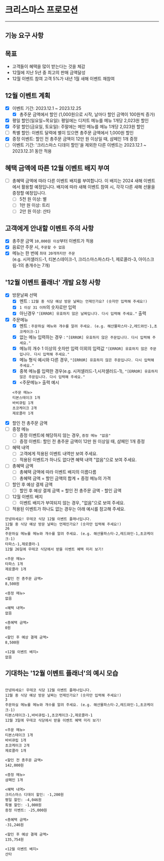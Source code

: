 # 크리스마스 프로모션

---

## 기능 요구 사항

## 목표
 - 고객들이 혜택을 많이 받는다는 것을 체감
 - 12월에 지난 5년 중 최고의 판매 금액달성
 - 12월 이벤트 참여 고객 5%가 내년 1월 새해 이벤트 재참여

## 12월 이벤트 계획
 - [x] 이벤트 기간: 2023.12.1 ~ 2023.12.25
   - [x] 총주문 금액에서 할인 (1,000원으로 시작, 날마다 할인 금액이 100원씩 증가)
 - [x] 평일 할인(일요일~목요일): 평일에는 디저트 메뉴를 메뉴 1개당 2,023원 할인
 - [x] 주말 할인(금요일, 토요일): 주말에는 메인 메뉴를 메뉴 1개당 2,023원 할인
 - [ ] 특별 할인: 이벤트 달력에 별이 있으면 총주문 금액에서 1,000원 할인
 - [x] 증정 이벤트: 할인 전 총주문 금액이 12만 원 이상일 때, 샴페인 1개 증정
 - [ ] 이벤트 기간: '크리스마스 디데이 할인'을 제외한 다른 이벤트는 2023.12.1 ~ 2023.12.31 동안 적용

## 혜택 금액에 따른 12월 이벤트 배지 부여

- [ ] 총혜택 금액에 따라 다른 이벤트 배지를 부여합니다. 이 배지는 2024 새해 이벤트에서 활용할 예정입니다.
  배지에 따라 새해 이벤트 참여 시, 각각 다른 새해 선물을 증정할 예정입니다.
  - [ ] 5천 원 이상: 별
  - [ ] 1만 원 이상: 트리
  - [ ] 2만 원 이상: 산타

## 고객에게 안내할 이벤트 주의 사항

- [x] 총주문 금액 `10,000원 이상`부터 이벤트가 적용
- [X] 음료만 주문 시, `주문할 수 없음`
- [X] 메뉴는 한 번에 `최대 20개까지만 주문`  
  (e.g. 시저샐러드-1, 티본스테이크-1, 크리스마스파스타-1, 제로콜라-3, 아이스크림-1의 총개수는 7개)

## '12월 이벤트 플래너' 개발 요청 사항

  - [x] 방문날짜 선택
    - [x] 멘트 : `12월 중 식당 예상 방문 날짜는 언제인가요? (숫자만 입력해 주세요!)`
    - [x] `1 이상 31 이하`의 숫자로만 입력
    - [x] 아닌경우 `"[ERROR] 유효하지 않은 날짜입니다. 다시 입력해 주세요."` 출력
  - [x] 주문메뉴
    - [x] 멘트 : `주문하실 메뉴와 개수를 알려 주세요. (e.g. 해산물파스타-2,레드와인-1,초코케이크-1)`
    - [x] 없는 메뉴 입력하는 경우 : `"[ERROR] 유효하지 않은 주문입니다. 다시 입력해 주세요."`
    - [x] 메뉴의 개수 1 이상의 숫자만 입력 이외의 입력값 `"[ERROR] 유효하지 않은 주문입니다. 다시 입력해 주세요."`
    - [x] 메뉴 형식 예시와 다른 경우, `"[ERROR] 유효하지 않은 주문입니다. 다시 입력해 주세요."`
    - [x] 중복 메뉴를 입력한 경우(e.g. 시저샐러드-1,시저샐러드-1), `"[ERROR] 유효하지 않은 주문입니다. 다시 입력해 주세요."`
    - [x] <주문메뉴> 출력 예시
    ```
    <주문 메뉴>
    티본스테이크 1개
    바비큐립 1개
    초코케이크 2개
    제로콜라 1개
    ```
  - [x] 할인 전 총주문 금액
  - [ ] 증정 메뉴
    - [ ] 증정 이벤트에 해당하지 않는 경우, `증정 메뉴 "없음"` 
    - [ ] 증정 이벤트: 할인 전 총주문 금액이 12만 원 이상일 때, 샴페인 1개 증정
  - [ ] 혜택 내역
    - [ ] 고객에게 적용된 이벤트 내역만 보여 주세요.
    - [ ] 적용된 이벤트가 하나도 없다면 혜택 내역 "없음"으로 보여 주세요.
  - [ ] 총혜택 금액
    - [ ] 총혜택 금액에 따라 이벤트 배지의 이름다름
    - [ ] 총혜택 금액 = 할인 금액의 합계 + 증정 메뉴의 가격
  - [ ] 할인 후 예상 결제 금액
    - [ ] 할인 후 예상 결제 금액 = 할인 전 총주문 금액 - 할인 금액 
  - [ ] 12월 이벤트 배지
    - [ ] 이벤트 배지가 부여되지 않는 경우, "없음"으로 보여 주세요.

- [ ] 적용된 이벤트가 하나도 없는 경우는 아래 예시를 참고해 주세요.
```
안녕하세요! 우테코 식당 12월 이벤트 플래너입니다.
12월 중 식당 예상 방문 날짜는 언제인가요? (숫자만 입력해 주세요!)
26 
주문하실 메뉴를 메뉴와 개수를 알려 주세요. (e.g. 해산물파스타-2,레드와인-1,초코케이크-1)
타파스-1,제로콜라-1 
12월 26일에 우테코 식당에서 받을 이벤트 혜택 미리 보기!
 
<주문 메뉴>
타파스 1개
제로콜라 1개

<할인 전 총주문 금액>
8,500원
 
<증정 메뉴>
없음
 
<혜택 내역>
없음
 
<총혜택 금액>
0원
 
<할인 후 예상 결제 금액>
8,500원
 
<12월 이벤트 배지>
없음
```
## 기대하는 '12월 이벤트 플래너'의 예시 모습
```

안녕하세요! 우테코 식당 12월 이벤트 플래너입니다.
12월 중 식당 예상 방문 날짜는 언제인가요? (숫자만 입력해 주세요!)
3
주문하실 메뉴를 메뉴와 개수를 알려 주세요. (e.g. 해산물파스타-2,레드와인-1,초코케이크-1)
티본스테이크-1,바비큐립-1,초코케이크-2,제로콜라-1
12월 3일에 우테코 식당에서 받을 이벤트 혜택 미리 보기!
 
<주문 메뉴>
티본스테이크 1개
바비큐립 1개
초코케이크 2개
제로콜라 1개
 
<할인 전 총주문 금액>
142,000원
 
<증정 메뉴>
샴페인 1개
 
<혜택 내역>
크리스마스 디데이 할인: -1,200원
평일 할인: -4,046원
특별 할인: -1,000원
증정 이벤트: -25,000원
 
<총혜택 금액>
-31,246원
 
<할인 후 예상 결제 금액>
135,754원
 
<12월 이벤트 배지>
산타

```



